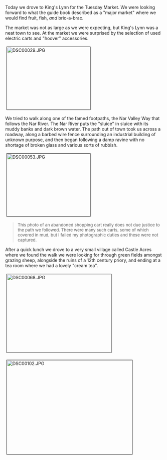 Today we drove to King's Lynn for the Tuesday Market.  We were looking forward to what the guide book described as a "major market" where we would find fruit, fish, <em>and</em> bric-a-brac.

The market was not as large as we were expecting, but King's Lynn was a neat town to see.  At the market we were surprised by the selection of used electric carts and "hoover" accessories.


<img src="http://userprimary.net/user/wp-content/uploads/2006/06/DSC00029.jpg" height="200" width="266" border="1" hspace="4" vspace="4" alt="DSC00029.JPG" title="DSC00029.JPG" />

We tried to walk along one of the famed footpaths, the Nar Valley Way that follows the Nar River.  The Nar River puts the "sluice" in sluice with its muddy banks and dark brown water.  The path out of town took us across a roadway, along a barbed wire fence surrounding an industrial building of unknown purpose, and then began following a damp ravine with no shortage of broken glass and various sorts of rubbish. 

<img src="http://userprimary.net/user/wp-content/uploads/2006/06/DSC00053.jpg" height="200" width="266" border="1" hspace="4" vspace="4" alt="DSC00053.JPG" title="DSC00053.JPG" /><span style="font-size:12pt;">
</span><blockquote><span style="font-size:10pt;">This photo of an abandoned shopping cart really does not due justice to the path we followed.  There were many such carts, some of which covered in mud, but I failed my photographic duties and these were not captured.</span></blockquote>After a quick lunch we drove to a very small village called Castle Acres where we found the walk we were looking for through green fields amongst grazing sheep, alongside the ruins of a 12th century priory, and ending at a tea room where we had a lovely "cream tea".

<img src="http://userprimary.net/user/wp-content/uploads/2006/06/DSC00068.jpg" height="250" width="333" border="1" hspace="4" vspace="4" alt="DSC00068.JPG" title="DSC00068.JPG" /><span style="font-size:12pt;">

</span><img src="http://userprimary.net/user/wp-content/uploads/2006/06/DSC00102.jpg" height="300" width="400" border="1" hspace="4" vspace="4" alt="DSC00102.JPG" title="DSC00102.JPG" />
